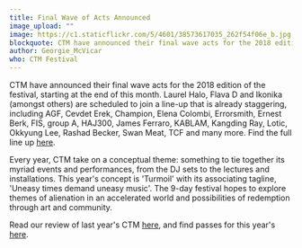 ```yaml
---
title: Final Wave of Acts Announced
image_upload: ""
image: https://c1.staticflickr.com/5/4601/38573617035_262f54f06e_b.jpg
blockquote: CTM have announced their final wave acts for the 2018 edition of the festival, starting at the end of this month. Laurel Halo, Flava D and Ikonika (amongst others) are scheduled to join a line-up that is already staggering, including AGF, Cevdet Erek, Champion, Elena Colombi, Errorsmith, Ernest Berk, FIS, group A, HAJ300, James Ferraro, KABLAM, Kangding Ray, Lotic, Okkyung Lee, Rashad Becker, Swan Meat, TCF and many more.
author: Georgie_McVicar
who: CTM Festival
---
```

CTM have announced their final wave acts for the 2018 edition of the festival, starting at the end of this month. Laurel Halo, Flava D and Ikonika (amongst others) are scheduled to join a line-up that is already staggering, including AGF, Cevdet Erek, Champion, Elena Colombi, Errorsmith, Ernest Berk, FIS, group A, HAJ300, James Ferraro, KABLAM, Kangding Ray, Lotic, Okkyung Lee, Rashad Becker, Swan Meat, TCF and many more. Find the full line up [here](http://www.ctm-festival.de/festival-2018/artists/).

Every year, CTM take on a conceptual theme: something to tie together its myriad events and performances, from the DJ sets to the lectures and installations. This year's concept is 'Turmoil' with its associating tagline, 'Uneasy times demand uneasy music'. The 9-day festival hopes to explore themes of alienation in an accelerated world and possibilities of redemption through art and community. 

Read our review of last year's CTM [here](http://straylandings.co.uk/articles/fear-anger-love-ctm-2017), and find passes for this year's [here](http://www.ctm-festival.de/festival-2018/tickets/). 